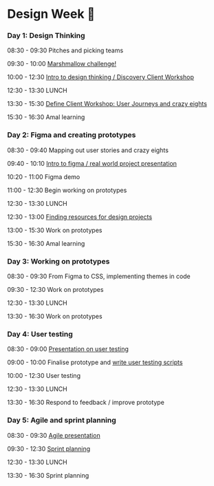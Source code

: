 # Design Week 🎨

### Day 1: Design Thinking

08:30 - 09:30 Pitches and picking teams

09:30 - 10:00 [Marshmallow challenge!](https://www.youtube.com/watch?v=BLWqjWXkTjQ)

10:00 - 12:30 [Intro to design thinking / Discovery Client Workshop](https://docs.google.com/presentation/d/1iX0pksXxyAOZ741gzEg-dr7eUZqXrLlWqiaD5YyBj1I/edit?usp=sharing)

12:30 - 13:30 LUNCH

13:30 - 15:30 [Define Client Workshop: User Journeys and crazy eights](https://docs.google.com/presentation/d/1gDgZv8Nz8vOCAM2scyqhVXIQZUEbFiccE-QqE1-9HK0/edit?usp=sharing)

15:30 - 16:30 Amal learning

### Day 2: Figma and creating prototypes

08:30 - 09:40 Mapping out user stories and crazy eights

09:40 - 10:10 [Intro to figma / real world project presentation](./real-world-demo.md)

10:20 - 11:00 Figma demo

11:00 - 12:30 Begin working on prototypes

12:30 - 13:30 LUNCH

12:30 - 13:00 [Finding resources for design projects](./pdf-resources/design-resources.pdf)

13:00 - 15:30 Work on prototypes

15:30 - 16:30 Amal learning

### Day 3: Working on prototypes

08:30 - 09:30 From Figma to CSS, implementing themes in code

09:30 - 12:30 Work on prototypes

12:30 - 13:30 LUNCH

13:30 - 16:30 Work on prototypes

### Day 4: User testing

08:30 - 09:00 [Presentation on user testing](./pdf-resources/user-testing.pdf)

09:00 - 10:00 Finalise prototype and [write user testing scripts](https://github.com/foundersandcoders/master-reference/blob/master/coursebook/weeks-10-12/user-testing.md#3-test-day-pre-test)

10:00 - 12:30 User testing

12:30 - 13:30 LUNCH

13:30 - 16:30 Respond to feedback / improve prototype

### Day 5: Agile and sprint planning

08:30 - 09:30 [Agile presentation](https://docs.google.com/presentation/d/1W0X8XRzGQQgGhiUb5uR7Kl0yDux-5Qs5rwc32r6oHzY/edit?usp=sharing)

09:30 - 12:30 [Sprint planning](https://www.notion.so/Sprint-planning-Gitflow-0335e9a797e24a75af265166c402d9b6)

12:30 - 13:30 LUNCH

13:30 - 16:30 Sprint planning
